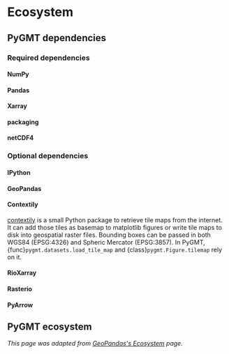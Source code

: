 # Ecosystem

## PyGMT dependencies

### Required dependencies

#### NumPy

#### Pandas

#### Xarray

#### packaging

#### netCDF4

### Optional dependencies

#### IPython

#### GeoPandas

#### Contextily

[contextily](https://contextily.readthedocs.io/) is a small Python package to retrieve
tile maps from the internet. It can add those tiles as basemap to matplotlib figures or
write tile maps to disk into geospatial raster files. Bounding boxes can be passed in
both WGS84 (EPSG:4326) and Spheric Mercator (EPSG:3857).
In PyGMT, {func}`pygmt.datasets.load_tile_map` and {class}`pygmt.Figure.tilemap` rely
on it.

#### RioXarray

#### Rasterio

#### PyArrow

## PyGMT ecosystem

*This page was adapted from [GeoPandas's Ecosystem](https://geopandas.org/en/latest/community/ecosystem.html) page.*
